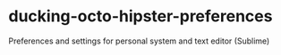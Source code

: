 ducking-octo-hipster-preferences
================================

Preferences and settings for personal system and text editor (Sublime)

